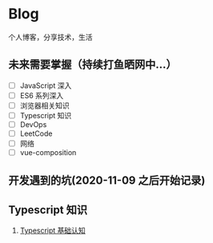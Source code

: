 # Blog
个人博客，分享技术，生活


<!-- ## 已完成功能 -->

<!-- - [x] 项目搭建（基于 vue-cli） -->

## 未来需要掌握（持续打鱼晒网中...）

- [ ] JavaScript 深入
- [ ] ES6 系列深入
- [ ] 浏览器相关知识
- [ ] Typescript 知识
- [ ] DevOps
- [ ] LeetCode
- [ ] 网络
- [ ] vue-composition

## 开发遇到的坑(2020-11-09 之后开始记录)

## Typescript 知识

1. [Typescript 基础认知](./Blog/issues/1)


